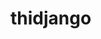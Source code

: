 # thidjango
<!--[![Anurag's GitHub stats](https://github-readme-stats.vercel.app/api?username=thisdjango)](https://github.com/anuraghazra/github-readme-stats)
